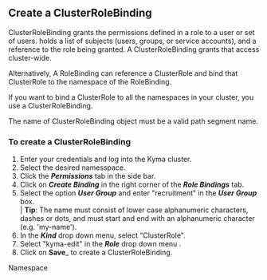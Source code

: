 ## Create a ClusterRoleBinding
ClusterRoleBinding grants the permissions defined in a role 
to a user or set of users. 
holds a list of subjects (users, groups, or service accounts), 
and a reference to the role being granted. 
A ClusterRoleBinding grants that access cluster-wide.

Alternatively, A RoleBinding can reference a ClusterRole and bind that ClusterRole to the namespace of the RoleBinding.

If you want to bind a ClusterRole to all the namespaces in your cluster, you use a ClusterRoleBinding. 

The name of ClusterRoleBinding object must be a valid path segment name.  

### To create a ClusterRoleBinding  

1. Enter your credentials and log into the Kyma cluster.  
2. Select the desired namesspace.
3. Click the _**Permissions**_ tab in the side bar.
4. Click on _**Create Binding**_ in the right corner of the _**Role Bindings**_ tab.
5. Select the option _**User Group**_ and enter "recruitment" in the _**User Group**_ box.  
 | **Tip**: The name must consist of lower case alphanumeric characters, dashes or dots, and must start and end with an alphanumeric character (e.g. 'my-name'). 
6. In the _**Kind**_ drop down menu, select "ClusterRole".
7. Select "kyma-edit" in the _**Role**_ drop down menu .
8. Click on **Save**_ to create a ClusterRoleBinding.


Namespace


